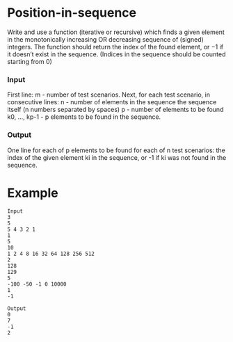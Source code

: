 # Position-in-sequence
Write and use a function (iterative or recursive) which finds a given element in the monotonically increasing 
OR decreasing sequence of (signed) integers. The function should return the index of the found element,
or −1 if it doesn’t exist in the sequence.
(Indices in the sequence should be counted starting from 0)
### Input
First line: m - number of test scenarios.
Next, for each test scenario, in consecutive lines:
n - number of elements in the sequence
the sequence itself (n numbers separated by spaces)
p - number of elements to be found
k0, ..., kp-1 - p elements to be found in the sequence.
### Output
One line for each of p elements to be found for each of n test scenarios:
the index of the given element ki in the sequence, or -1 if ki was not found in the sequence.

# Example
```
Input
3
5
5 4 3 2 1
1
5
10
1 2 4 8 16 32 64 128 256 512
2
128
129
5
-100 -50 -1 0 10000
1
-1
```
```
Output
0
7
-1
2
```
